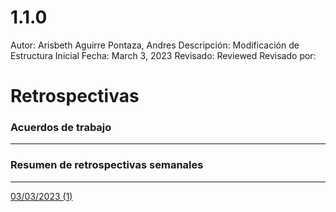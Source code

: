 # 1.1.0

Autor: Arisbeth Aguirre Pontaza, Andres
Descripción: Modificación de Estructura Inicial
Fecha: March 3, 2023
Revisado: Reviewed
Revisado por:

# Retrospectivas

### Acuerdos de trabajo

---

### Resumen de retrospectivas semanales

---

[03/03/2023 (1)](1%201%200%200efaf9469849460887deb87656c4e75e/03%2003%202023%20(1)%20c0ea4ac4aa1d4852b4c7decd52777126.md)